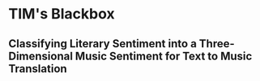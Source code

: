 # TIM's Blackbox
## Classifying Literary Sentiment into a Three-Dimensional Music Sentiment for Text to Music Translation